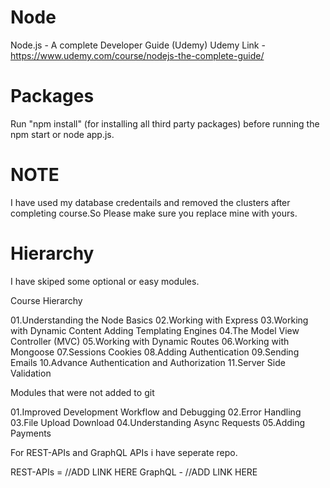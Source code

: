# Node
Node.js - A complete Developer Guide (Udemy)
Udemy Link - https://www.udemy.com/course/nodejs-the-complete-guide/

# Packages
Run "npm install" (for installing all third party packages) before running the npm start or node app.js.

# NOTE
I have used my database credentails and removed the clusters after completing course.So Please make sure you replace mine with yours.

# Hierarchy
I have skiped some optional or easy modules.

Course Hierarchy

01.Understanding the Node Basics
02.Working with Express
03.Working with Dynamic Content Adding Templating Engines 
04.The Model View Controller (MVC)
05.Working with Dynamic Routes
06.Working with Mongoose
07.Sessions Cookies
08.Adding Authentication
09.Sending Emails
10.Advance Authentication and Authorization
11.Server Side Validation

Modules that were not added to git

01.Improved Development Workflow and Debugging
02.Error Handling
03.File Upload  Download
04.Understanding Async Requests
05.Adding Payments

For REST-APIs and GraphQL APIs i have seperate repo.

REST-APIs = //ADD LINK HERE
GraphQL - //ADD LINK HERE



